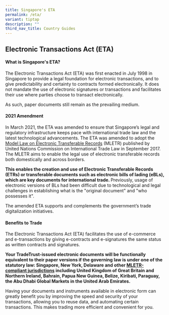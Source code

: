 ```yaml
---
title: Singapore's ETA
permalink: /eta/
variant: tiptap
description: ""
third_nav_title: Country Guides
---
```

<h2><strong>Electronic Transactions Act (ETA)</strong></h2>
<p></p>
<h4>What is Singapore's ETA?</h4>
<p>The Electronic Transactions Act (ETA) was first enacted in July 1998 in
Singapore to provide a legal foundation for electronic transactions, and
to give predictability and certainty to contracts formed electronically.
It does not mandate the use of electronic signatures or transactions and
facilitates their use where parties choose to transact electronically.</p>
<p>As such, paper documents still remain as the prevailing medium.</p>
<p></p>
<h4>2021 Amendment</h4>
<p>In March 2021, the ETA was amended to ensure that Singapore’s legal and
regulatory infrastructure keeps pace with international trade law and the
latest technological advancements. The ETA was amended to adopt the <a href="https://uncitral.un.org/en/texts/ecommerce/modellaw/electronic_transferable_records" rel="noopener noreferrer nofollow" target="_blank">Model Law on Electronic Transferable Records</a> (MLETR)
published by United Nations Commission on International Trade Law in September
2017. The MLETR aims to enable the legal use of electronic transferable
records both domestically and across borders.</p>
<p><strong>This enables the creation and use of Electronic Transferable Records (ETRs) or transferable documents such as electronic bills of lading (eBLs), which are key documents for international trade. </strong>Previously,
usage of electronic versions of BLs had been difficult due to technological
and legal challenges in establishing what is the "original document" and
"who possesses it".</p>
<p>The amended ETA supports and complements the government’s trade digitalization
initiatives.</p>
<h4>Benefits to Trade</h4>
<p>The Electronic Transactions Act (ETA) facilitates the use of e-commerce
and e-transactions by giving e-contracts and e-signatures the same status
as written contracts and signatures.</p>
<p><strong>Your TradeTrust-issued electronic documents will be functionally equivalent to their paper versions if the governing law is under one of the statutory law: Singapore, New York, Delaware and other <a href="https://uncitral.un.org/en/texts/ecommerce/modellaw/electronic_transferable_records/status" rel="noopener noreferrer nofollow" target="_blank">MLETR-compliant jurisdictions</a> including United Kingdom of Great Britain and Northern Ireland, Bahrain, Papua New Guinea, Belize, Kiribati, Paraguay, the Abu Dhabi Global Markets in the United Arab Emirates.</strong>
</p>
<p>Having your documents and instruments available in electronic form can
greatly benefit you by improving the speed and security of your transactions,
allowing you to reuse data, and automating certain transactions. This makes
trading more efficient and convenient for you.</p>
<p></p>
<p></p>
<p></p>
<p></p>